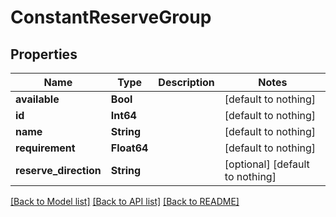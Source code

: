 # ConstantReserveGroup

## Properties

Name | Type | Description | Notes
------------ | ------------- | ------------- | -------------
**available** | **Bool** |  | [default to nothing]
**id** | **Int64** |  | [default to nothing]
**name** | **String** |  | [default to nothing]
**requirement** | **Float64** |  | [default to nothing]
**reserve_direction** | **String** |  | [optional] [default to nothing]

[[Back to Model list]](../README.md#models) [[Back to API list]](../README.md#api-endpoints) [[Back to README]](../README.md)
